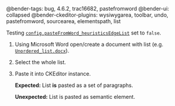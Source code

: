 @bender-tags: bug, 4.6.2, trac16682, pastefromword
@bender-ui: collapsed
@bender-ckeditor-plugins: wysiwygarea, toolbar, undo, pastefromword, sourcearea, elementspath, list

Testing [`config.pasteFromWord_heuristicsEdgeList`](https://ckeditor.com/docs/ckeditor4/docs/#!/api/CKEDITOR.config-cfg-pasteFromWord_heuristicsEdgeList) set to `false`.

1. Using Microsoft Word open/create a document with list (e.g. [`Unordered_list.docx`](https://github.com/ckeditor/ckeditor-dev/blob/master/tests/plugins/pastefromword/generated/_fixtures/Unordered_list/Unordered_list.docx)).
1. Select the whole list.
1. Paste it into CKEditor instance.

	**Expected:** List **is** pasted as a set of paragraphs.

	**Unexpected:** List is pasted as semantic element.
